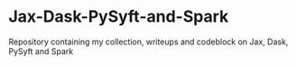 # Jax-Dask-PySyft-and-Spark
Repository containing my collection, writeups and codeblock on Jax, Dask, PySyft and Spark
